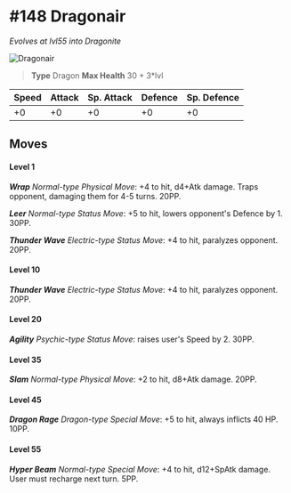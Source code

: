 # #148 Dragonair
*Evolves at lvl55 into Dragonite*

![Dragonair](https://img.pokemondb.net/sprites/home/normal/1x/dragonair.png)

> **Type** Dragon
> **Max Health** 30 + 3\*lvl

| Speed | Attack | Sp. Attack | Defence | Sp. Defence |
| ----- | ------ | ---------- | ------- | ----------- |
| +0 | +0 | +0 | +0 | +0 |

## Moves
#### Level 1

***Wrap** Normal-type Physical Move*: +4 to hit, d4+Atk damage. Traps opponent, damaging them for 4-5 turns. 20PP.

***Leer** Normal-type Status Move*: +5 to hit, lowers opponent's Defence by 1. 30PP.

***Thunder Wave** Electric-type Status Move*: +4 to hit, paralyzes opponent. 20PP.
#### Level 10

***Thunder Wave** Electric-type Status Move*: +4 to hit, paralyzes opponent. 20PP.
#### Level 20

***Agility** Psychic-type Status Move*: raises user's Speed by 2. 30PP.
#### Level 35

***Slam** Normal-type Physical Move*: +2 to hit, d8+Atk damage.  20PP.
#### Level 45

***Dragon Rage** Dragon-type Special Move*: +5 to hit, always inflicts 40 HP. 10PP.
#### Level 55

***Hyper Beam** Normal-type Special Move*: +4 to hit, d12+SpAtk damage. User must recharge next turn. 5PP.

